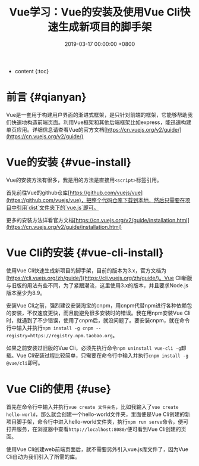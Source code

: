 ﻿---
layout: post
title:  Vue学习：Vue的安装及使用Vue Cli快速生成新项目的脚手架
date:   2019-03-17 00:00:00 +0800
categories: Vue-前端框架
---

* content
{:toc}





# 前言  {#qianyan}
Vue是一套用于构建用户界面的渐进式框架，是只针对前端的框架，它能够帮助我们快速地构造前端页面。利用Vue框架和其他后端框架比如express，能迅速构建单页应用。详细信息请查看Vue的官方文档[https://cn.vuejs.org/v2/guide/](https://cn.vuejs.org/v2/guide/)

# Vue的安装  {#vue-install}
Vue的安装方法有很多，我是用的方法是直接用`<script>`标签引用。

首先前往Vue的github仓库[https://github.com/vuejs/vue](https://github.com/vuejs/vue)，把整个代码仓库下载到本地，然后只需要在项目中引用`dist`文件夹下的`vue.js`即可。

更多的安装方法详看官方文档[https://cn.vuejs.org/v2/guide/installation.html](https://cn.vuejs.org/v2/guide/installation.html)

# Vue Cli的安装  {#vue-cli-install}
使用Vue Cli快速生成新项目的脚手架，目前的版本为3.x，官方文档为[https://cli.vuejs.org/zh/guide/](https://cli.vuejs.org/zh/guide/)。Vue Cli新版与旧版的用法有些不同，为了紧跟潮流，这里使用3.x的版本，并且要求Node.js版本至少为8.9。

安装Vue Cli之前，强烈建议安装淘宝的cnpm，用cnpm代替npm进行各种依赖包的安装，不仅速度更快，而且能避免很多安装时的错误。我在用npm安装Vue Cli时，就遇到了不少错误，使用了cnpm后，就没问题了。要安装cnpm，就在命令行中输入并执行`npm install -g cnpm --registry=https://registry.npm.taobao.org`。

如果之前安装过旧版的Vue Cli，必须先执行命令`npm uninstall vue-cli -g`卸载。Vue Cli安装过程比较简单，只需要在命令行中输入并执行`cnpm install -g @vue/cli`即可。

# Vue Cli的使用  {#use}
首先在命令行中输入并执行`vue create 文件夹名`，比如我输入了`vue create hello-world`，那么就会创建一个hello-world文件夹，里面便是Vue Cli创建的新项目脚手架，命令行中进入hello-world文件夹，执行`npm run serve`命令，便可打开服务，在浏览器中查看`http://localhost:8080/`便可看到Vue Cli创建的页面。

使用Vue Cli创建web前端页面后，就不需要另外引入vue.js库文件了，因为Vue Cli自动为我们引入了所需的库。
